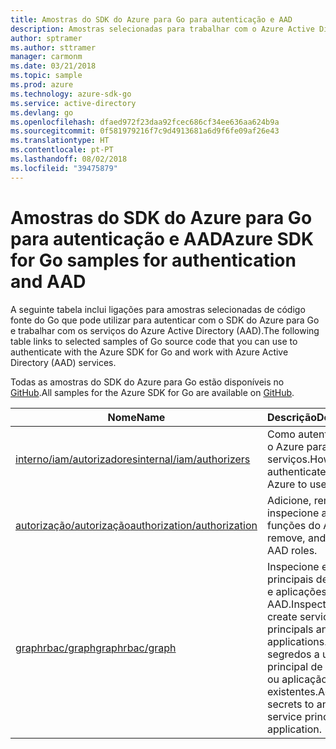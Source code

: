 ```yaml
---
title: Amostras do SDK do Azure para Go para autenticação e AAD
description: Amostras selecionadas para trabalhar com o Azure Active Directory (AAD) e a autenticação a partir do SDK do Azure para Go.
author: sptramer
ms.author: sttramer
manager: carmonm
ms.date: 03/21/2018
ms.topic: sample
ms.prod: azure
ms.technology: azure-sdk-go
ms.service: active-directory
ms.devlang: go
ms.openlocfilehash: dfaed972f23daa92fcec686cf34ee636aa624b9a
ms.sourcegitcommit: 0f581979216f7c9d4913681a6d9f6fe09af26e43
ms.translationtype: HT
ms.contentlocale: pt-PT
ms.lasthandoff: 08/02/2018
ms.locfileid: "39475879"
---
```

# <a name="azure-sdk-for-go-samples-for-authentication-and-aad"></a><span data-ttu-id="632d5-103">Amostras do SDK do Azure para Go para autenticação e AAD</span><span class="sxs-lookup"><span data-stu-id="632d5-103">Azure SDK for Go samples for authentication and AAD</span></span>

<span data-ttu-id="632d5-104">A seguinte tabela inclui ligações para amostras selecionadas de código fonte do Go que pode utilizar para autenticar com o SDK do Azure para Go e trabalhar com os serviços do Azure Active Directory (AAD).</span><span class="sxs-lookup"><span data-stu-id="632d5-104">The following table links to selected samples of Go source code that you can use to authenticate with the Azure SDK for Go and work with Azure Active Directory (AAD) services.</span></span>

<span data-ttu-id="632d5-105">Todas as amostras do SDK do Azure para Go estão disponíveis no [GitHub](https://github.com/Azure-Samples/azure-sdk-for-go-samples).</span><span class="sxs-lookup"><span data-stu-id="632d5-105">All samples for the Azure SDK for Go are available on [GitHub](https://github.com/Azure-Samples/azure-sdk-for-go-samples).</span></span>

| <span data-ttu-id="632d5-106">Nome</span><span class="sxs-lookup"><span data-stu-id="632d5-106">Name</span></span> | <span data-ttu-id="632d5-107">Descrição</span><span class="sxs-lookup"><span data-stu-id="632d5-107">Description</span></span> |
|------|-------------|
| [<span data-ttu-id="632d5-108">interno/iam/autorizadores</span><span class="sxs-lookup"><span data-stu-id="632d5-108">internal/iam/authorizers</span></span>](https://github.com/Azure-Samples/azure-sdk-for-go-samples/blob/master/internal/iam/authorizers.go) | <span data-ttu-id="632d5-109">Como autenticar com o Azure para utilizar serviços.</span><span class="sxs-lookup"><span data-stu-id="632d5-109">How to authenticate with Azure to use services.</span></span> |
| [<span data-ttu-id="632d5-110">autorização/autorização</span><span class="sxs-lookup"><span data-stu-id="632d5-110">authorization/authorization</span></span>](https://github.com/Azure-Samples/azure-sdk-for-go-samples/blob/master/authorization/authorization.go) | <span data-ttu-id="632d5-111">Adicione, remova e inspecione as funções do AAD.</span><span class="sxs-lookup"><span data-stu-id="632d5-111">Add, remove, and inspect AAD roles.</span></span> |
| [<span data-ttu-id="632d5-112">graphrbac/graph</span><span class="sxs-lookup"><span data-stu-id="632d5-112">graphrbac/graph</span></span>](https://github.com/Azure-Samples/azure-sdk-for-go-samples/blob/master/graphrbac/graph.go) | <span data-ttu-id="632d5-113">Inspecione e crie principais de serviço e aplicações do AAD.</span><span class="sxs-lookup"><span data-stu-id="632d5-113">Inspect and create service principals and AAD applications.</span></span> <span data-ttu-id="632d5-114">Adicione segredos a um principal de serviço ou aplicação existentes.</span><span class="sxs-lookup"><span data-stu-id="632d5-114">Add secrets to an existing service principal or application.</span></span> |
